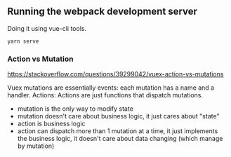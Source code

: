 ## Running the webpack development server

Doing it using vue-cli tools.

```
yarn serve
```


### Action vs Mutation

https://stackoverflow.com/questions/39299042/vuex-action-vs-mutations

Vuex mutations are essentially events: each mutation has a name and a handler.
Actions: Actions are just functions that dispatch mutations.

* mutation is the only way to modify state
* mutation doesn't care about business logic, it just cares about "state"
* action is business logic
* action can dispatch more than 1 mutation at a time, it just implements the business logic, it doesn't care about data changing (which manage by mutation)